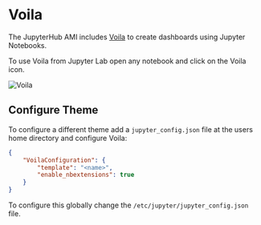 # Voila

The JupyterHub AMI includes [Voila](https://voila.readthedocs.io/en/stable/)
to create dashboards using Jupyter Notebooks.

To use Voila from Jupyter Lab open any notebook and click on the Voila icon.

![Voila](/assets/images/ami/jupyterhub/voila-example.png)

## Configure Theme

To configure a different theme add a `jupyter_config.json` file at the
users home directory and configure Voila:

```json title="jupyter_config.json"
{
    "VoilaConfiguration": {
        "template": "<name>",
        "enable_nbextensions": true
    }
}
```

To configure this globally change the `/etc/jupyter/jupyter_config.json` file.
